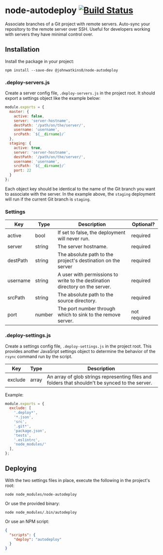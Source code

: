 # node-autodeploy [![Build Status](https://travis-ci.org/johnwatkins0/node-autodeploy.svg?branch=master)](https://travis-ci.org/johnwatkins0/node-autodeploy)

Associate branches of a Git project with remote servers. Auto-sync your repository to the remote server over SSH. Useful for developers working with servers they have minimal control over.

## Installation

Install the package in your project:

```
npm install --save-dev @johnwatkins0/node-autodeploy
```

### .deploy-servers.js

Create a server config file, `.deploy-servers.js` in the project root. It should export a settings object like the example below:

```JavaScript
module.exports = {
  master: {
    active: false,
    server: 'server-hostname',
    destPath: '/path/on/the/server/',
    username: 'username',
    srcPath: `${__dirname}/`
  },
  staging: {
    active: true,
    server: 'server-hostname',
    destPath: '/path/on/the/server/',
    username: 'username',
    srcPath: `${__dirname}/`
    port: 22
  }
};
```

Each object key should be identical to the name of the Git branch you want to associate with the server. In the example above, the `staging` deployment will run if the current Git branch is `staging`.

### Settings

| Key | Type | Description | Optional? |
|---|---|---|---|
| active | bool | If set to false, the deployment will never run. | required |
| server | string | The server hostname. | required |
| destPath | string | The absolute path to the project's destination on the server | required |
| username | string | A user with permissions to write to the destination directory on the server. | required |
| srcPath | string | The absolute path to the source directory. | required |
| port | number | The port number through which to sink to the remove server. | not required |

### .deploy-settings.js

Create a settings config file, `.deploy-settings.js` in the project root. This provides another JavaSript settings object to determine the behavior of the `rsync` command run by the script.

| Key | Type | Description |
|---|---|---|
| exclude | array | An array of glob strings representing files and folders that shouldn't be synced to the server. |

Example:

```JavaScript
module.exports = {
  exclude: [
    '.deploy*',
    '*.json',
    'src',
    '.git*',
    'package.json',
    'tests',
    '.eslintrc',
    'node_modules/'
  ],
};
```

## Deploying

With the two settings files in place, execute the following in the project's root:

`node node_modules/node-autodeploy`

Or use the provided binary:

`node node_modules/.bin/autodeploy`

Or use an NPM script: 

```JSON
{
  "scripts": {
    "deploy": "autodeploy"
  }
}
